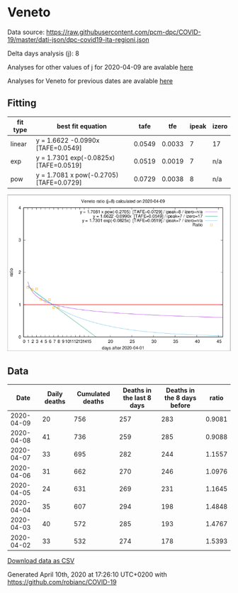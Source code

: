# Veneto

Data source: https://raw.githubusercontent.com/pcm-dpc/COVID-19/master/dati-json/dpc-covid19-ita-regioni.json

Delta days analysis (j): 8

Analyses for other values of j for 2020-04-09 are avalable [here](../README.md)

Analyses for Veneto for previous dates are avalable [here](../../README.md)

## Fitting 
|fit type|best fit equation|tafe|tfe|ipeak|izero|
|-------|-----|--------|------|---|---|
|linear|y = 1.6622 -0.0990x  [TAFE=0.0549]|0.0549|0.0033|7|17|
|exp|y = 1.7301 exp(-0.0825x)  [TAFE=0.0519]|0.0519|0.0019|7|n/a|
|pow|y = 1.7081 x pow(-0.2705)  [TAFE=0.0729]|0.0729|0.0038|8|n/a|

![Plot](COVID-19_veneto_j8_2020-04-09.png)

## Data
|Date|Daily deaths|Cumulated deaths|Deaths in the last 8 days|Deaths in the 8 days before|ratio|
|----|----------|-----------|-------|--------------------|-----|
|2020-04-09|20|756|257|283|0.9081|
|2020-04-08|41|736|259|285|0.9088|
|2020-04-07|33|695|282|244|1.1557|
|2020-04-06|31|662|270|246|1.0976|
|2020-04-05|24|631|269|231|1.1645|
|2020-04-04|35|607|294|198|1.4848|
|2020-04-03|40|572|285|193|1.4767|
|2020-04-02|33|532|274|178|1.5393|

[Download data as CSV](COVID-19_veneto_j8_2020-04-09.csv)

Generated April 10th, 2020 at 17:26:10 UTC+0200 with https://github.com/robianc/COVID-19
